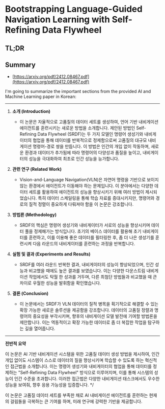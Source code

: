 # Bootstrapping Language-Guided Navigation Learning with Self-Refining Data Flywheel
## TL;DR
## Summary
- [https://arxiv.org/pdf/2412.08467.pdf](https://arxiv.org/pdf/2412.08467.pdf)

I'm going to summarize the important sections from the provided AI and Machine Learning paper in Korean:

---

1. **소개 (Introduction)**
   - 이 논문은 자율적으로 고품질의 데이터 세트를 생성하여, 언어 기반 내비게이션 에이전트를 훈련시키는 새로운 방법을 소개합니다. 제안된 방법인 Self-Refining Data Flywheel (SRDF)는 두 가지 모델인 명령어 생성기와 내비게이터의 협업을 통해 데이터를 반복적으로 정제함으로써 고품질의 대규모 내비게이션 명령어-경로 쌍을 만듭니다. 이 방법은 인간의 개입 없이 작동하며, 새로운 환경과 데이터가 추가됨에 따라 명령어의 다양성과 품질을 높이고, 내비게이터의 성능을 극대화하여 최초로 인간 성능을 능가합니다.

2. **관련 연구 (Related Work)**
   - Vision-and-Language Navigation(VLN)은 자연어 명령을 기반으로 보이지 않는 환경에서 에이전트가 이동해야 하는 문제입니다. 이 분야에서는 다양한 데이터 세트를 활용하여 에이전트의 성능을 향상시키기 위해 여러 방법이 제시되었습니다. 특히 데이터 스케일링을 통해 학습 자료를 증대시키지만, 명령어와 경로의 질적 정렬이 중요하게 다뤄져야 함을 이 논문은 강조합니다.

3. **방법론 (Methodology)**
   - SRDF의 핵심은 명령어 생성기와 내비게이터가 서로의 성능을 향상시키며 데이터 풀을 정제해가는 방식입니다. 초기의 베이스 데이터를 활용해 초기 내비게이터를 훈련하고, 이를 이용해 좋은 데이터를 필터링한 후, 좀 더 나은 생성기를 훈련시켜 다음 라운드의 내비게이터를 훈련하는 과정을 반복합니다.

4. **실험 및 결과 (Experiments and Results)**
   - SRDF를 여러 라운드 반복한 결과, 내비게이터의 성능이 향상되었으며, 인간 성능과 비교했을 때에도 높은 결과를 보였습니다. 이는 다양한 다운스트림 내비게이션 작업에서도 탁월 한 성과를 거두며, 다른 최첨단 방법들과 비교했을 때 큰 차이로 우월한 성능을 발휘함을 확인했습니다.

5. **결론 (Conclusion)**
   - 이 논문에서는 SRDF가 VLN 데이터의 질적 병목을 획기적으로 해결할 수 있는 확장 가능한 새로운 솔루션을 제공함을 강조합니다. 데이터의 고품질 정렬과 명령어의 중요성을 부각시키며, 향후의 내비게이션 모델 발전에 기여할 방법론을 제안합니다. 이는 역동적이고 확장 가능한 데이터로 좀 더 복잡한 작업을 탐구하는 길을 열어줍니다.

---

**전반적 요약**

이 논문은 AI 기반 내비게이션 시스템을 위한 고품질 데이터 생성 방법을 제시하여, 인간 개입 없이도 시스템이 스스로 데이터의 질을 향상시키며 학습할 수 있도록 하는 혁신적인 접근법을 소개합니다. 이는 명령어 생성기와 내비게이터의 협업을 통해 데이터를 정제하는 "Self-Refining Data Flywheel" 방식으로 이루어지며, 이를 통해 시스템의 성능이 인간 수준을 초과합니다. 이러한 접근법은 다양한 내비게이션 태스크에서도 우수한 성능을 보여줘, 향후 응용 가능성을 입증합니다. */

이 논문은 고품질 데이터 세트를 부족한 채로 AI 내비게이션 에이전트를 훈련하는 현재의 걸림돌을 극복하는 큰 기여를 하며, 미래 연구에 강력한 기반을 제공합니다.
